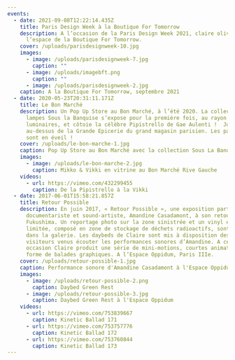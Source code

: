 ```yaml
---
events:
  - date: 2021-09-08T12:22:14.435Z
    title: Paris Design Week à la Boutique For Tomorrow
    description: A l’occasion de la Paris Design Week 2021, claire olivès investit
      l’espace de la Boutique For Tomorrow.
    cover: /uploads/parisdesignweek-10.jpg
    images:
      - image: /uploads/parisdesignweek-7.jpg
        caption: ""
      - image: /uploads/imagebft.png
        caption: ""
      - image: /uploads/parisdesignweek-2.jpg
    caption: A la Boutique For Tomorrow, septembre 2021
  - date: 2020-05-23T20:31:11.171Z
    title: Le Bon Marché
    description: Un Pop Up Store au Bon Marché, à l’été 2020. La collection de
      lampes Sous la Banquise s’expose pour la première fois, au rayon
      luminaires, et côtoie la célèbre Pipistrello de Gae Aulenti !  Juste
      au-dessus de la Grande Epicerie du grand magasin parisien. Les papilles
      sont en éveil !
    cover: /uploads/le-bon-marche-1.jpg
    caption: Pop Up Store au Bon Marché avec la collection Sous La Banquise
    images:
      - image: /uploads/le-bon-marche-2.jpg
        caption: Mikko & Vikki en vitrine au Bon Marché Rive Gauche
    videos:
      - url: https://vimeo.com/432299455
        caption: De la Pipistrello à la Vikki
  - date: 2017-06-01T15:58:21.857Z
    title: Retour Possible
    description: En juin 2017, « Retour Possible », une exposition partagée avec la
      documentariste et sound-artiste, Amandine Casadamont, à son retour de
      Fukushima. Un reportage photo sur la zone sinistrée et un vinyl en édition
      limitée, composé en zone de stockage de déchets radioactifs, sont proposés
      dans la galerie. Les daybeds de Claire sont mis à disposition des
      visiteurs venus écouter les performances sonores d’Amandine. A cet
      occasion Claire produit une série de mini-motions, courtes animations sous
      forme de balades graphiques. A l’Espace Oppidum, Paris IIIe.
    cover: /uploads/retour-possible-1.jpg
    caption: Performance sonore d'Amandine Casadamont à l'Espace Oppidum
    images:
      - image: /uploads/retour-possible-2.png
        caption: Daybed Green Rest
      - image: /uploads/retour-possible-3.jpg
        caption: Daybed Green Rest à l'Espace Oppidum
    videos:
      - url: https://vimeo.com/753839667
        caption: Kinetic Ballad 171
      - url: https://vimeo.com/753757776
        caption: Kinetic Ballad 172
      - url: https://vimeo.com/753760844
        caption: Kinetic Ballad 173
---
```

